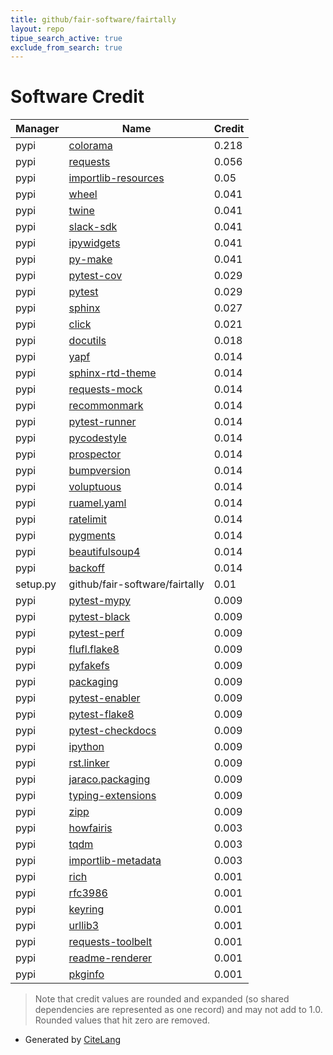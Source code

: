 ```yaml
---
title: github/fair-software/fairtally
layout: repo
tipue_search_active: true
exclude_from_search: true
---
```

# Software Credit

|Manager|Name|Credit|
|-------|----|------|
|pypi|[colorama](https://github.com/tartley/colorama)|0.218|
|pypi|[requests](https://pypi.org/project/requests)|0.056|
|pypi|[importlib-resources](https://pypi.org/project/importlib-resources)|0.05|
|pypi|[wheel](https://github.com/pypa/wheel)|0.041|
|pypi|[twine](https://twine.readthedocs.io/)|0.041|
|pypi|[slack-sdk](https://pypi.org/project/slack-sdk)|0.041|
|pypi|[ipywidgets](https://pypi.org/project/ipywidgets)|0.041|
|pypi|[py-make](https://pypi.org/project/py-make)|0.041|
|pypi|[pytest-cov](https://pypi.org/project/pytest-cov)|0.029|
|pypi|[pytest](https://pypi.org/project/pytest)|0.029|
|pypi|[sphinx](https://www.sphinx-doc.org/)|0.027|
|pypi|[click](https://palletsprojects.com/p/click/)|0.021|
|pypi|[docutils](https://pypi.org/project/docutils)|0.018|
|pypi|[yapf](https://pypi.org/project/yapf)|0.014|
|pypi|[sphinx-rtd-theme](https://github.com/readthedocs/sphinx_rtd_theme)|0.014|
|pypi|[requests-mock](https://pypi.org/project/requests-mock)|0.014|
|pypi|[recommonmark](https://pypi.org/project/recommonmark)|0.014|
|pypi|[pytest-runner](https://pypi.org/project/pytest-runner)|0.014|
|pypi|[pycodestyle](https://pypi.org/project/pycodestyle)|0.014|
|pypi|[prospector](https://pypi.org/project/prospector)|0.014|
|pypi|[bumpversion](https://pypi.org/project/bumpversion)|0.014|
|pypi|[voluptuous](https://pypi.org/project/voluptuous)|0.014|
|pypi|[ruamel.yaml](https://pypi.org/project/ruamel.yaml)|0.014|
|pypi|[ratelimit](https://pypi.org/project/ratelimit)|0.014|
|pypi|[pygments](https://pypi.org/project/pygments)|0.014|
|pypi|[beautifulsoup4](https://pypi.org/project/beautifulsoup4)|0.014|
|pypi|[backoff](https://pypi.org/project/backoff)|0.014|
|setup.py|github/fair-software/fairtally|0.01|
|pypi|[pytest-mypy](https://pypi.org/project/pytest-mypy)|0.009|
|pypi|[pytest-black](https://pypi.org/project/pytest-black)|0.009|
|pypi|[pytest-perf](https://pypi.org/project/pytest-perf)|0.009|
|pypi|[flufl.flake8](https://pypi.org/project/flufl.flake8)|0.009|
|pypi|[pyfakefs](https://pypi.org/project/pyfakefs)|0.009|
|pypi|[packaging](https://pypi.org/project/packaging)|0.009|
|pypi|[pytest-enabler](https://pypi.org/project/pytest-enabler)|0.009|
|pypi|[pytest-flake8](https://pypi.org/project/pytest-flake8)|0.009|
|pypi|[pytest-checkdocs](https://pypi.org/project/pytest-checkdocs)|0.009|
|pypi|[ipython](https://pypi.org/project/ipython)|0.009|
|pypi|[rst.linker](https://pypi.org/project/rst.linker)|0.009|
|pypi|[jaraco.packaging](https://pypi.org/project/jaraco.packaging)|0.009|
|pypi|[typing-extensions](https://pypi.org/project/typing-extensions)|0.009|
|pypi|[zipp](https://pypi.org/project/zipp)|0.009|
|pypi|[howfairis](https://github.com/fair-software/howfairis)|0.003|
|pypi|[tqdm](https://tqdm.github.io)|0.003|
|pypi|[importlib-metadata](https://github.com/python/importlib_metadata)|0.003|
|pypi|[rich](https://pypi.org/project/rich)|0.001|
|pypi|[rfc3986](https://pypi.org/project/rfc3986)|0.001|
|pypi|[keyring](https://pypi.org/project/keyring)|0.001|
|pypi|[urllib3](https://pypi.org/project/urllib3)|0.001|
|pypi|[requests-toolbelt](https://pypi.org/project/requests-toolbelt)|0.001|
|pypi|[readme-renderer](https://pypi.org/project/readme-renderer)|0.001|
|pypi|[pkginfo](https://pypi.org/project/pkginfo)|0.001|


> Note that credit values are rounded and expanded (so shared dependencies are represented as one record) and may not add to 1.0. Rounded values that hit zero are removed.


- Generated by [CiteLang](https://github.com/vsoch/citelang)
